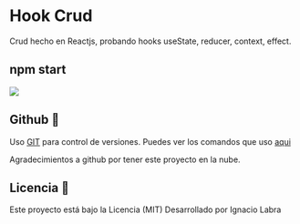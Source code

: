 # Hook Crud

Crud hecho en Reactjs, probando hooks useState, reducer, context, effect.

## npm start

![](https://res.cloudinary.com/practicaldev/image/fetch/s--2hc4Y5Gi--/c_imagga_scale,f_auto,fl_progressive,h_420,q_auto,w_1000/https://dev-to-uploads.s3.amazonaws.com/i/s1i3j6powyg7tclhwj5x.jpg)

## Github 📌

Uso [GIT](https://git-scm.com/) para control de versiones.
Puedes ver los comandos que uso [aqui](https://nacholabraweb.000webhostapp.com/Tutoriales/#/Github)

Agradecimientos a github por tener este proyecto en la nube.

## Licencia 📄

Este proyecto está bajo la Licencia (MIT)
Desarrollado por Ignacio Labra